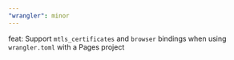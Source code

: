 ```yaml
---
"wrangler": minor
---
```


feat: Support `mtls_certificates` and `browser` bindings when using `wrangler.toml` with a Pages project
